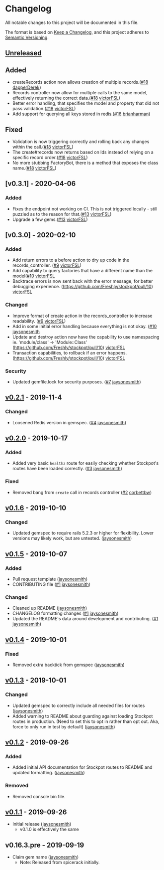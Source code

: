 # Changelog
All notable changes to this project will be documented in this file.

The format is based on [Keep a Changelog](https://keepachangelog.com/en/1.0.0/),
and this project adheres to [Semantic Versioning](https://semver.org/spec/v2.0.0.html).

## [Unreleased]

## Added
- createRecords action now allows creation of multiple records.([#18](github.com/Freshly/stockpot/pull/18/) [dapperDerek])
- Records controller now allow for multiple calls to the same model, effectively returning the correct data.([#18](github.com/Freshly/stockpot/pull/18/) [victorFSL])
- Better error handling, that specifies the model and property that did not pass validation.([#18](github.com/Freshly/stockpot/pull/18/) [victorFSL])
- Add support for querying all keys stored in redis.([#16](https://github.com/Freshly/stockpot/pull/16) [brianharman])

## Fixed

- Validation is now triggering correctly and rolling back any changes within the call.([#18](github.com/Freshly/stockpot/pull/18/) [victorFSL])
- The create#records now returns based on Ids instead of relying on a specific record order.([#18](github.com/Freshly/stockpot/pull/18/) [victorFSL])
- No more stubbing FactoryBot, there is a method that exposes the class name.([#18](github.com/Freshly/stockpot/pull/18/) [victorFSL])

## [v0.3.1] - 2020-04-06

### Added
- Fixes the endpoint not working on CI. This is not triggered locally - still puzzled as to the reason for that.([#13](https://github.com/Freshly/stockpot/pull/13) [victorFSL])
- Upgrade a few gems.([#13](https://github.com/Freshly/stockpot/pull/13) [victorFSL])

## [v0.3.0] - 2020-02-10

### Added
- Add return errors to a before action to dry up code in the records_controller. ([#9](https://github.com/Freshly/stockpot/pull/9/) [victorFSL])
- Add capability to query factories that have a different name than the model([#10](https://github.com/Freshly/stockpot/pull/10) [victorFSL]
- Backtrace errors is now sent back with the error message, for better debugging experience. (https://github.com/Freshly/stockpot/pull/10) [victorFSL]

### Changed
- Improve format of create action in the records_controller to increase readability. ([#9](https://github.com/Freshly/stockpot/pull/9) [victorFSL])
- Add in some initial error handling because everything is not okay. ([#10](https://github.com/Freshly/stockpot/pull/10) [jaysonesmith]
- Update and destroy action now have the capability to use namespacing ie. 'module/class' -> 'Module::Class' (https://github.com/Freshly/stockpot/pull/10) [victorFSL]
- Transaction capabilities, to rollback if an error happens. (https://github.com/Freshly/stockpot/pull/10) [victorFSL]

### Security

- Updated gemfile.lock for security purposes. ([#7](https://github.com/Freshly/stockpot/pull/4) [jaysonesmith])

## [v0.2.1] - 2019-11-4

### Changed

- Loosened Redis version in gemspec. ([#4](https://github.com/Freshly/stockpot/pull/4) [jaysonesmith])

## [v0.2.0] - 2019-10-17

### Added

- Added very basic `healthz` route for easily checking whether Stockpot's routes have been loaded correctly. ([#3](https://github.com/Freshly/stockpot/pull/3) [jaysonesmith])

### Fixed

- Removed bang from `create` call in records controller ([#2](https://github.com/Freshly/stockpot/pull/2) [corbettbw])

## [v0.1.6] - 2019-10-10

### Changed

- Updated gemspec to require rails 5.2.3 or higher for flexibility. Lower versions may likely work, but are untested. ([jaysonesmith])

## [v0.1.5] - 2019-10-07

### Added

- Pull request template ([jaysonesmith])
- CONTRIBUTING file ([#1](https://github.com/Freshly/stockpot/pull/1) [jaysonesmith])

### Changed

- Cleaned up README ([jaysonesmith])
- CHANGELOG formatting changes ([#1](https://github.com/Freshly/stockpot/pull/1) [jaysonesmith])
- Updated the README's data around development and contributing. ([#1](https://github.com/Freshly/stockpot/pull/1) [jaysonesmith])

## [v0.1.4] - 2019-10-01

### Fixed

- Removed extra backtick from gemspec ([jaysonesmith])

## [v0.1.3] - 2019-10-01

### Changed

- Updated gemspec to correctly include all needed files for routes ([jaysonesmith])
- Added warning to README about guarding against loading Stockpot routes in production. (Need to set this to opt in rather than opt out. Aka, force to only run in test by default) ([jaysonesmith])

## [v0.1.2] - 2019-09-26

### Added

- Added initial API documentation for Stockpot routes to README and updated formatting. ([jaysonesmith])

### Removed

- Removed console bin file.

## [v0.1.1] - 2019-09-26

- Initial release ([jaysonesmith])
  - v0.1.0 is effectively the same

## v0.16.3.pre - 2019-09-19

- Claim gem name ([jaysonesmith])
  - Note: Released from spicerack initially.

<!-- Releases -->
[Unreleased]: https://github.com/Freshly/stockpot/compare/v0.2.1...HEAD
[v0.2.1]: https://github.com/Freshly/stockpot/compare/v0.2.0...v0.2.1
[v0.2.0]: https://github.com/Freshly/stockpot/compare/v0.1.6...v0.2.0
[v0.1.6]: https://github.com/Freshly/stockpot/compare/v0.1.5...v0.1.6
[v0.1.5]: https://github.com/Freshly/stockpot/compare/v0.1.4...v0.1.5
[v0.1.4]: https://github.com/Freshly/stockpot/compare/v0.1.3...v0.1.4
[v0.1.3]: https://github.com/Freshly/stockpot/compare/v0.1.2...v0.1.3
[v0.1.2]: https://github.com/Freshly/stockpot/compare/v0.1.1...v0.1.2
[v0.1.1]: https://github.com/Freshly/stockpot/releases/tag/v0.1.1

<!-- Contributors -->
[brianharman]: https://githuhb.com/brianharman
[corbettbw]: https://github.com/corbettbw
[dapperDerek]: https://github.com/dapperDerek
[jaysonesmith]: https://github.com/jaysonesmith
[victorFSL]: https://github.com/victorFSL
